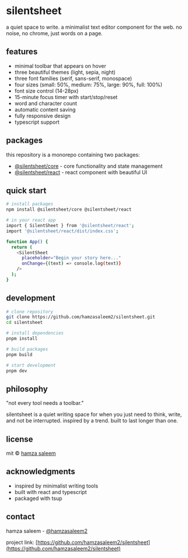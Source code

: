 # silentsheet

a quiet space to write. a minimalist text editor component for the web. no noise, no chrome, just words on a page.

## features

- minimal toolbar that appears on hover
- three beautiful themes (light, sepia, night)
- three font families (serif, sans-serif, monospace)
- four sizes (small: 50%, medium: 75%, large: 90%, full: 100%)
- font size control (14-28px)
- 15-minute focus timer with start/stop/reset
- word and character count
- automatic content saving
- fully responsive design
- typescript support

## packages

this repository is a monorepo containing two packages:

- [@silentsheet/core](packages/core) - core functionality and state management
- [@silentsheet/react](packages/react) - react component with beautiful UI

## quick start

```bash
# install packages
npm install @silentsheet/core @silentsheet/react

# in your react app
import { SilentSheet } from '@silentsheet/react';
import '@silentsheet/react/dist/index.css';

function App() {
  return (
    <SilentSheet
      placeholder="Begin your story here..."
      onChange={(text) => console.log(text)}
    />
  );
}
```

## development

```bash
# clone repository
git clone https://github.com/hamzasaleem2/silentsheet.git
cd silentsheet

# install dependencies
pnpm install

# build packages
pnpm build

# start development
pnpm dev
```

## philosophy

"not every tool needs a toolbar."

silentsheet is a quiet writing space for when you just need to think, write, and not be interrupted. inspired by a trend. built to last longer than one.

## license

mit © [hamza saleem](https://github.com/hamzasaleem2)

## acknowledgments

- inspired by minimalist writing tools
- built with react and typescript
- packaged with tsup

## contact

hamza saleem - [@hamzasaleem2](https://github.com/hamzasaleem2)

project link: [https://github.com/hamzasaleem2/silentsheet](https://github.com/hamzasaleem2/silentsheet) 